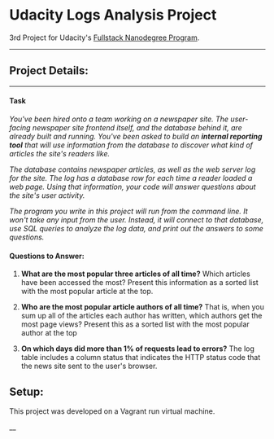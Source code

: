 # Udacity Logs Analysis Project
3rd Project for Udacity's [Fullstack Nanodegree Program](https://www.udacity.com/course/full-stack-web-developer-nanodegree--nd004).
***

## Project Details:
***
#### Task

*You've been hired onto a team working on a newspaper site. The user-facing newspaper site frontend itself, and the database behind it, are already built and running. You've been asked to build an __internal reporting tool__ that will use information from the database to discover what kind of articles the site's readers like.*

*The database contains newspaper articles, as well as the web server log for the site. The log has a database row for each time a reader loaded a web page. Using that information, your code will answer questions about the site's user activity.*

*The program you write in this project will run from the command line. It won't take any input from the user. Instead, it will connect to that database, use SQL queries to analyze the log data, and print out the answers to some questions.*

#### Questions to Answer:
1. __What are the most popular three articles of all time?__ Which articles have been accessed the most? Present this information as a sorted list with the most popular article at the top.

2. __Who are the most popular article authors of all time?__ That is, when you sum up all of the articles each author has written, which authors get the most page views? Present this as a sorted list with the most popular author at the top

3. __On which days did more than 1% of requests lead to errors?__ The log table includes a column status that indicates the HTTP status code that the news site sent to the user's browser.

## Setup:

This project was developed on a Vagrant run virtual machine.

__